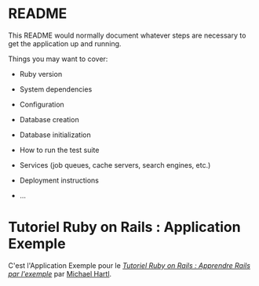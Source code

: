 # README

This README would normally document whatever steps are necessary to get the
application up and running.

Things you may want to cover:

* Ruby version

* System dependencies

* Configuration

* Database creation

* Database initialization

* How to run the test suite

* Services (job queues, cache servers, search engines, etc.)

* Deployment instructions

* ...

# Tutoriel Ruby on Rails : Application Exemple

C'est l'Application Exemple pour le
[*Tutoriel Ruby on Rails : Apprendre Rails par l'exemple*](http://railstutorial.org/)
par [Michael Hartl](http://michaelhartl.com/).
